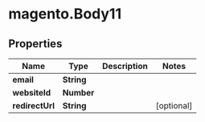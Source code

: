 # magento.Body11

## Properties
Name | Type | Description | Notes
------------ | ------------- | ------------- | -------------
**email** | **String** |  | 
**websiteId** | **Number** |  | 
**redirectUrl** | **String** |  | [optional] 


